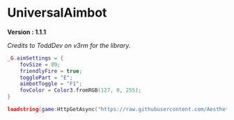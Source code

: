 # UniversalAimbot

**Version : 1.1.1**

*Credits to ToddDev on v3rm for the library.*

```lua
_G.aimSettings = {
    fovSize = 80;
    friendlyFire = true;
    togglePart = "E";
    aimbotToggle = "F1";
    fovColor = Color3.fromRGB(127, 0, 255);
}

loadstring(game:HttpGetAsync("https://raw.githubusercontent.com/AestheticalByte/UniversalAimbot/master/Universal/Main.lua"))();
```
